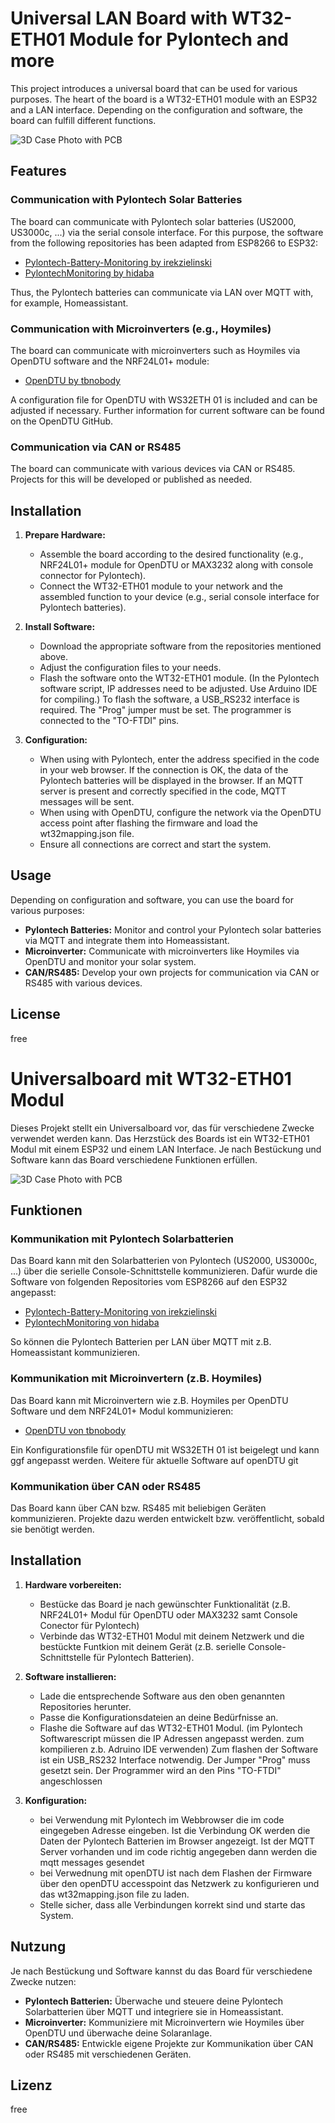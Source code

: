 # Universal LAN Board with WT32-ETH01 Module for Pylontech and more

This project introduces a universal board that can be used for various purposes. The heart of the board is a WT32-ETH01 module with an ESP32 and a LAN interface. Depending on the configuration and software, the board can fulfill different functions.

![3D Case Photo with PCB](https://github.com/ingmarsretro/pylontech_Lan_Interface/raw/main/3d_case_photo_with_pcb.jpg)

## Features

### Communication with Pylontech Solar Batteries

The board can communicate with Pylontech solar batteries (US2000, US3000c, ...) via the serial console interface. For this purpose, the software from the following repositories has been adapted from ESP8266 to ESP32:
- [Pylontech-Battery-Monitoring by irekzielinski](https://github.com/irekzielinski/Pylontech-Battery-Monitoring)
- [PylontechMonitoring by hidaba](https://github.com/hidaba/PylontechMonitoring)

Thus, the Pylontech batteries can communicate via LAN over MQTT with, for example, Homeassistant.

### Communication with Microinverters (e.g., Hoymiles)

The board can communicate with microinverters such as Hoymiles via OpenDTU software and the NRF24L01+ module:
- [OpenDTU by tbnobody](https://github.com/tbnobody/OpenDTU)

A configuration file for OpenDTU with WS32ETH 01 is included and can be adjusted if necessary. Further information for current software can be found on the OpenDTU GitHub.

### Communication via CAN or RS485

The board can communicate with various devices via CAN or RS485. Projects for this will be developed or published as needed.

## Installation

1. **Prepare Hardware:**
   - Assemble the board according to the desired functionality (e.g., NRF24L01+ module for OpenDTU or MAX3232 along with console connector for Pylontech).
   - Connect the WT32-ETH01 module to your network and the assembled function to your device (e.g., serial console interface for Pylontech batteries).

2. **Install Software:**
   - Download the appropriate software from the repositories mentioned above.
   - Adjust the configuration files to your needs.
   - Flash the software onto the WT32-ETH01 module. (In the Pylontech software script, IP addresses need to be adjusted. Use Arduino IDE for compiling.)
     To flash the software, a USB_RS232 interface is required. The "Prog" jumper must be set. The programmer is connected to the "TO-FTDI" pins.

3. **Configuration:**
   - When using with Pylontech, enter the address specified in the code in your web browser. If the connection is OK, the data of the Pylontech batteries will be displayed in the browser.
     If an MQTT server is present and correctly specified in the code, MQTT messages will be sent.
   - When using with OpenDTU, configure the network via the OpenDTU access point after flashing the firmware and load the wt32mapping.json file.
   - Ensure all connections are correct and start the system.

## Usage

Depending on configuration and software, you can use the board for various purposes:
- **Pylontech Batteries:** Monitor and control your Pylontech solar batteries via MQTT and integrate them into Homeassistant.
- **Microinverter:** Communicate with microinverters like Hoymiles via OpenDTU and monitor your solar system.
- **CAN/RS485:** Develop your own projects for communication via CAN or RS485 with various devices.

## License
free



# Universalboard mit WT32-ETH01 Modul

Dieses Projekt stellt ein Universalboard vor, das für verschiedene Zwecke verwendet werden kann. Das Herzstück des Boards ist ein WT32-ETH01 Modul mit einem ESP32 und einem LAN Interface. Je nach Bestückung und Software kann das Board verschiedene Funktionen erfüllen.

![3D Case Photo with PCB](https://github.com/ingmarsretro/pylontech_Lan_Interface/raw/main/3d_case_photo_with_pcb.jpg)

## Funktionen

### Kommunikation mit Pylontech Solarbatterien

Das Board kann mit den Solarbatterien von Pylontech (US2000, US3000c, ...) über die serielle Console-Schnittstelle kommunizieren. Dafür wurde die Software von folgenden Repositories vom ESP8266 auf den ESP32 angepasst:
- [Pylontech-Battery-Monitoring von irekzielinski](https://github.com/irekzielinski/Pylontech-Battery-Monitoring)
- [PylontechMonitoring von hidaba](https://github.com/hidaba/PylontechMonitoring)

So können die Pylontech Batterien per LAN über MQTT mit z.B. Homeassistant kommunizieren.

### Kommunikation mit Microinvertern (z.B. Hoymiles)

Das Board kann mit Microinvertern wie z.B. Hoymiles per OpenDTU Software und dem NRF24L01+ Modul kommunizieren:
- [OpenDTU von tbnobody](https://github.com/tbnobody/OpenDTU)

Ein Konfigurationsfile für openDTU mit WS32ETH 01 ist beigelegt und kann ggf angepasst werden. Weitere für aktuelle Software auf openDTU git

### Kommunikation über CAN oder RS485

Das Board kann über CAN bzw. RS485 mit beliebigen Geräten kommunizieren. Projekte dazu werden entwickelt bzw. veröffentlicht, sobald sie benötigt werden.

## Installation

1. **Hardware vorbereiten:**
   - Bestücke das Board je nach gewünschter Funktionalität (z.B. NRF24L01+ Modul für OpenDTU oder MAX3232 samt Console Conector für Pylontech)
   - Verbinde das WT32-ETH01 Modul mit deinem Netzwerk und die bestückte Funtkion mit deinem Gerät (z.B. serielle Console-Schnittstelle für Pylontech Batterien).

2. **Software installieren:**
   - Lade die entsprechende Software aus den oben genannten Repositories herunter. 
   - Passe die Konfigurationsdateien an deine Bedürfnisse an. 
   - Flashe die Software auf das WT32-ETH01 Modul. (im Pylontech Softwarescript müssen die IP Adressen angepasst werden. zum kompilieren z.b. Adruino IDE verwenden)
     Zum flashen der Software ist ein USB_RS232 Interface notwendig. Der Jumper "Prog" muss gesetzt sein. Der Programmer wird an den Pins "TO-FTDI" angeschlossen

3. **Konfiguration:**
   - bei Verwendung mit Pylontech im Webbrowser die im code eingegeben Adresse eingeben. Ist die Verbindung OK werden die Daten der Pylontech Batterien im Browser angezeigt.
     Ist der MQTT Server vorhanden und im code richtig angegeben dann werden die mqtt messages gesendet
   - bei Verwednung mit openDTU ist nach dem Flashen der Firmware über den openDTU accesspoint das Netzwerk zu konfigurieren und das wt32mapping.json file zu laden.
   - Stelle sicher, dass alle Verbindungen korrekt sind und starte das System.

## Nutzung

Je nach Bestückung und Software kannst du das Board für verschiedene Zwecke nutzen:
- **Pylontech Batterien:** Überwache und steuere deine Pylontech Solarbatterien über MQTT und integriere sie in Homeassistant.
- **Microinverter:** Kommuniziere mit Microinvertern wie Hoymiles über OpenDTU und überwache deine Solaranlage.
- **CAN/RS485:** Entwickle eigene Projekte zur Kommunikation über CAN oder RS485 mit verschiedenen Geräten.

## Lizenz
free
